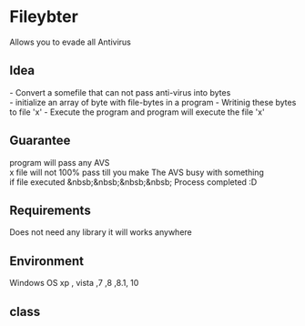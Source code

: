 # Fileybter
Allows you to evade all Antivirus


<h2> Idea </h2>
- Convert a somefile that can not pass anti-virus  into bytes </br>
- initialize an array of byte with file-bytes in a program 
- Writinig these bytes to file 'x'
- Execute the program and program will execute the file   'x' 

<h2>
Guarantee </h2>
program will pass any AVS <br/>
x file will not 100% pass till you make The AVS busy with something</br>
if file executed 
 &nbsb;&nbsb;&nbsb;&nbsb; Process completed :D 
 
 
 <h2>Requirements</h2>
 Does not need any library it will works anywhere 
 
 <h2> Environment </h2>
 Windows OS  xp , vista ,7 ,8 ,8.1, 10


<h2> class </h2>
